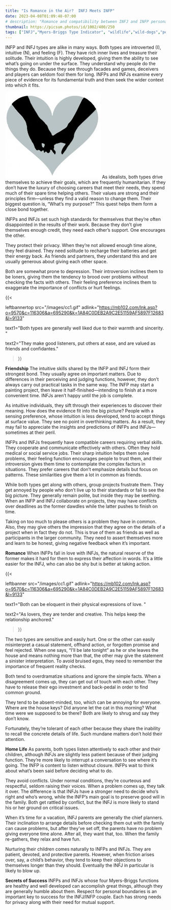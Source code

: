 ```yaml
---
title: "Is Romance in the Air?  INFJ Meets INFP"
date: 2023-04-08T01:09:48-07:00
# description: "Romance and compatibility between INFJ and INFP personality types."
thumbnail: https://picsum.photos/id/1002/400/250
tags: ["INFJ","Myers-Briggs Type Indicator", "wildlife","wild-dogs","pets","animal-welfare"]
---
```



<!-- This is **bold** text, and this is *emphasized* text.
![infp_injf table](/infp_injf-table.jpg)
Visit the [Hugo](https://gohugo.io) website! -->

<!-- https://beaconstreetusa.com/wp/is-romance-in-the-air-infj-meets-infp/ -->


INFP and INFJ types are alike in many ways. Both types are introverted (I), intuitive (N), and feeling (F). They have rich inner lives and treasure their solitude. Their intuition is highly developed, giving them the ability to see what’s going on under the surface. They understand why people do the things they do. Because they see through facades and games, deceivers and players can seldom fool them for long. INFPs and INFJs examine every piece of evidence for its fundamental truth and then seek the wider context into which it fits.

![Romance](/heart2-300x271.jpg)
As idealists, both types drive themselves to achieve their goals, which are frequently humanitarian. If they don’t have the luxury of choosing careers that meet their needs, they spend much of their spare time helping others. Their values are strong and their principles firm—unless they find a valid reason to change them. Their biggest question is, “What’s my purpose?” This quest helps them form a close bond together.

INFPs and INFJs set such high standards for themselves that they’re often disappointed in the results of their work. Because they don’t give themselves enough credit, they need each other’s support. One encourages the other.

They protect their privacy. When they’re not allowed enough time alone, they feel drained. They need solitude to recharge their batteries and get their energy back. As friends and partners, they understand this and are usually generous about giving each other space.

Both are somewhat prone to depression. Their introversion inclines them to be loners, giving them the tendency to brood over problems without checking the facts with others. Their feeling preference inclines them to exaggerate the importance of conflicts or hurt feelings.

{{< 

leftbannertop src="/images/cc1.gif" adlink="https://mb102.com/lnk.asp?o=9570&c=116306&a=695290&k=1A84C0DEB2A9C2E51159AF5897F12683&l=9133"  

text1="Both types are generally well liked due to their warmth and sincerity. " 

text2="They make good listeners, put others at ease, and are valued as friends and confidantes."

>}}

**Friendship**
The intuitive skills shared by the INFP and INFJ form their strongest bond. They usually agree on important matters. Due to differences in their perceiving and judging functions, however, they don’t always carry out practical tasks in the same way. The INFP may start a painting project, then leave it half-finished—intending to finish at a more convenient time. INFJs aren’t happy until the job is complete.

As intuitive individuals, they sift through their experiences to discover their meaning. How does the evidence fit into the big picture? People with a sensing preference, whose intuition is less developed, tend to accept things at surface value. They see no point in overthinking matters. As a result, they may fail to appreciate the insights and predictions of INFPs and INFJs—sometimes at their peril.

INFPs and INFJs frequently have compatible careers requiring verbal skills. They cooperate and communicate effectively with others. Often they hold medical or social service jobs. Their sharp intuition helps them solve problems, their feeling function encourages people to trust them, and their introversion gives them time to contemplate the complex factors in situations. They prefer careers that don’t emphasize details but focus on patterns. These similarities give them a lot in common as friends.

While both types get along with others, group projects frustrate them. They get annoyed by people who don’t live up to their standards or fail to see the big picture. They generally remain polite, but inside they may be seething. When an INFP and INFJ collaborate on projects, they may have conflicts over deadlines as the former dawdles while the latter pushes to finish on time.

Taking on too much to please others is a problem they have in common. Also, they may give others the impression that they agree on the details of a project when in fact they do not. This is true of them as friends as well as participants in the larger community. They need to assert themselves more and learn to be honest, giving negative feedback when it’s important.

**Romance**
When INFPs fall in love with INFJs, the natural reserve of the former makes it hard for them to express their affection in words. It’s a little easier for the INFJ, who can also be shy but is better at taking action. 

{{< 

leftbanner src="/images/cc1.gif" adlink="https://mb102.com/lnk.asp?o=9570&c=116306&a=695290&k=1A84C0DEB2A9C2E51159AF5897F12683&l=9133"  

text1="Both can be eloquent in their physical expressions of love. " 

text2="As lovers, they are tender and creative. This helps keep the relationship anchored."

>}}


The two types are sensitive and easily hurt. One or the other can easily misinterpret a casual statement, offhand action, or forgotten promise and feel rejected. When one says, “I’ll be late tonight” as he or she leaves the house and means nothing more than that, the other may give the statement a sinister interpretation. To avoid bruised egos, they need to remember the importance of frequent reality checks.

Both tend to overdramatize situations and ignore the simple facts. When a disagreement comes up, they can get out of touch with each other. They have to release their ego investment and back-pedal in order to find common ground.

They tend to be absent-minded, too, which can be annoying for everyone. Where are the house keys? Did anyone let the cat in this morning? What time were we supposed to be there? Both are likely to shrug and say they don’t know.

Fortunately, they’re tolerant of each other because they share the inability to recall the concrete details of life. Such mundane matters don’t hold their attention.

**Home Life**
As parents, both types listen attentively to each other and their children, although INFJs are slightly less patient because of their judging function. They’re more likely to interrupt a conversation to see where it’s going. The INFP is content to listen without closure. INFPs wait to think about what’s been said before deciding what to do.

They avoid conflicts. Under normal conditions, they’re courteous and respectful, seldom raising their voices. When a problem comes up, they talk it over. The difference is that INFJs have a stronger need to decide who’s right and who’s wrong, while the INFP’s main goal is to preserve good will in the family. Both get rattled by conflict, but the INFJ is more likely to stand his or her ground on critical issues.

When it’s time for a vacation, INFJ parents are generally the chief planners. Their inclination to arrange details before checking them out with the family can cause problems, but after they’ve set off, the parents have no problem giving everyone time alone. After all, they want that, too. When the family re-gathers, they relax and have fun.

Nurturing their children comes naturally to INFPs and INFJs. They are patient, devoted, and protective parents. However, when friction arises over, say, a child’s behavior, they tend to keep their objections to themselves longer than they should. Eventually the INFJ in particular is likely to blow up.

**Secrets of Success**
INFPs and INFJs whose four Myers-Briggs functions are healthy and well developed can accomplish great things, although they are generally humble about them. Respect for personal boundaries is an important key to success for the INFJ/INFP couple. Each has strong needs for privacy along with their need for mutual support.
